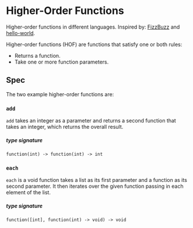 # Higher-Order Functions

Higher-order functions in different languages. Inspired by: [FizzBuzz](https://github.com/zenware/FizzBuzz) and [hello-world](https://github.com/leachim6/hello-world).

Higher-order functions (HOF) are functions that satisfy one or both rules:
- Returns a function.
- Take one or more function parameters.

## Spec

The two example higher-order functions are:

### `add`

`add` takes an integer as a parameter and returns a second function that takes an integer, which returns the overall result.

##### type signature
```
function(int) -> function(int) -> int
```

### `each`
`each` is a void function takes a list as its first parameter and a function as its second parameter. It then iterates over the given function passing in each element of the list.

##### type signature
```
function([int], function(int) -> void) -> void
```
